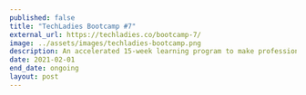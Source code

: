 ```yaml
---
published: false
title: "TechLadies Bootcamp #7"
external_url: https://techladies.co/bootcamp-7/
image: ../assets/images/techladies-bootcamp.png
description: An accelerated 15-week learning program to make professional developers out of non-programmers
date: 2021-02-01
end_date: ongoing
layout: post
---
```

